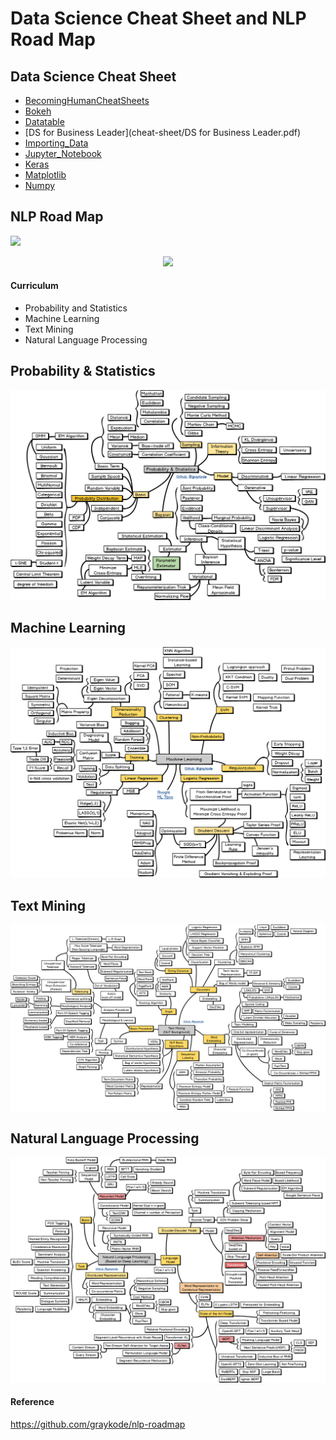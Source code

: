 # Data Science Cheat Sheet and NLP Road Map

## Data Science Cheat Sheet
- [BecomingHumanCheatSheets](cheat-sheet/BecomingHumanCheatSheets.pdf)
- [Bokeh](cheat-sheet/bokeh.pdf)
- [Datatable](cheat-sheet/datatable.pdf)
- [DS for Business Leader](cheat-sheet/DS for Business Leader.pdf)
- [Importing_Data](cheat-sheet/importing_data.pdf)
- [Jupyter_Notebook](cheat-sheet/jupyter_notebook.pdf)
- [Keras](cheat-sheet/keras.pdf)
- [Matplotlib](cheat-sheet/matplotlib.pdf)
- [Numpy](cheat-sheet/numpy.pdf)

## NLP Road Map
![](img/title.png)
<p align="center"><img width="333" src="https://github.com/graykode/nlp-roadmap/raw/master/img/main.png" /></p>

#### Curriculum
- Probability and Statistics
- Machine Learning
- Text Mining
- Natural Language Processing

## Probability & Statistics
![](roadmap/probstat_roadmap.png)

## Machine Learning
![](roadmap/ml_roadmap.png)

## Text Mining
![](roadmap/textmining_roadmap.png)

## Natural Language Processing
![](roadmap/nlp_roadmap.png)

#### Reference
https://github.com/graykode/nlp-roadmap
